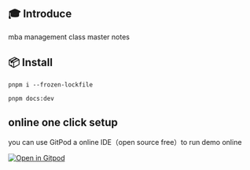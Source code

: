 ## 🎓 Introduce

mba management class master notes

## 📦 Install
```
pnpm i --frozen-lockfile
```

```
pnpm docs:dev
```

## online one click setup
you can use GitPod a online IDE（open source free）to run demo online 

[![Open in Gitpod](https://gitpod.io/button/open-in-gitpod.svg)](https://gitpod.io/#https://github.com/wangxiang4/mba-exam-docs)
